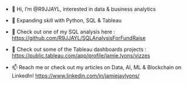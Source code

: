 - 👋 Hi, I’m @R9JJAYL, interested in data & business analytics
- 🌱 Expanding skill with Python, SQL & Tableau
- 👀 Check out one of my SQL analysis here : https://github.com/R9JJAYL/SQLAnalysisForFundRaise
- 👀 Check out some of the Tableau dashboards projects : https://public.tableau.com/app/profile/jamie.lyons/vizzes

- 📫 Reach me or check out my articles on Data, AI, ML & Blockchain on LinkedIn! https://www.linkedin.com/in/jamiejaylyons/
  




<!---
R9JJAYL/R9JJAYL is a ✨ special ✨ repository because its `README.md` (this file) appears on your GitHub profile.
You can click the Preview link to take a look at your changes.
--->
